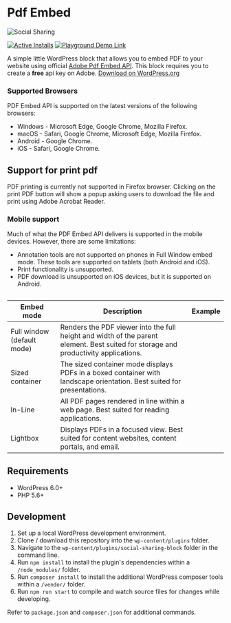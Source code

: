 # Pdf Embed

![Social Sharing](https://github.com/tropicalista/pdf-embed/blob/main/_wordpress-org/banner-1544x500.png)

[![Active Installs](https://img.shields.io/wordpress/plugin/installs/pdf-embed?logo=wordpress&logoColor=%23fff&label=Active%20Installs&labelColor=%230F172A&color=%230F172A)](https://wordpress.org/plugins/social-sharing-block/) [![Playground Demo Link](https://img.shields.io/wordpress/plugin/v/pdf-embed?logo=wordpress&logoColor=%23fff&label=Playground%20Demo&labelColor=%233858e9&color=%233858e9)](https://playground.wordpress.net/?blueprint-url=https://raw.githubusercontent.com/ndiego/social-sharing-block/main/_playground/blueprint.json)

A simple little WordPress block that allows you to embed PDF to your website using official [Adobe Pdf Embed API](https://www.adobe.io/apis/documentcloud/dcsdk/pdf-embed.html). This block requires you to create a **free** api key on Adobe. [Download on WordPress.org](https://wordpress.org/plugins/pdf-embed/)

### Supported Browsers

PDF Embed API is supported on the latest versions of the following browsers:

- Windows - Microsoft Edge, Google Chrome, Mozilla Firefox.
- macOS - Safari, Google Chrome, Microsoft Edge, Mozilla Firefox.
- Android - Google Chrome.
- iOS - Safari, Google Chrome.

## Support for print pdf

PDF printing is currently not supported in Firefox browser. Clicking on the print PDF button will show a popup asking users to download the file and print using Adobe Acrobat Reader.

### Mobile support

Much of what the PDF Embed API delivers is supported in the mobile devices. However, there are some limitations:

- Annotation tools are not supported on phones in Full Window embed mode. These tools are supported on tablets (both Android and iOS).
- Print functionality is unsupported.
- PDF download is unsupported on iOS devices, but it is supported on Android.

##

| Embed mode                 | Description                                                                                                                         | Example |
|----------------------------|-------------------------------------------------------------------------------------------------------------------------------------|---------|
| Full window (default mode) | Renders the PDF viewer into the full height and width of the parent element. Best suited for storage and productivity applications. |         |
| Sized container            | The sized container mode displays PDFs in a boxed container with landscape orientation. Best suited for presentations.              |         |
| In-Line                    | All PDF pages rendered in line within a web page. Best suited for reading applications.                                             |         |
| Lightbox                   | Displays PDFs in a focused view. Best suited for content websites, content portals, and email.                                      |         |


## Requirements

- WordPress 6.0+
- PHP 5.6+

## Development

1. Set up a local WordPress development environment.
2. Clone / download this repository into the `wp-content/plugins` folder.
3. Navigate to the `wp-content/plugins/social-sharing-block` folder in the command line.
4. Run `npm install` to install the plugin's dependencies within a `/node_modules/` folder.
5. Run `composer install` to install the additional WordPress composer tools within a `/vendor/` folder.
6. Run `npm run start` to compile and watch source files for changes while developing.

Refer to `package.json` and `composer.json` for additional commands.